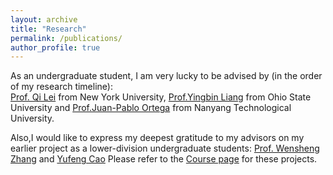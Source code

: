 ```yaml
---
layout: archive
title: "Research"
permalink: /publications/
author_profile: true
---
```

As an undergraduate student, I am very lucky to be advised by (in the order of my research timeline): </br>
[Prof. Qi Lei](https://cecilialeiqi.github.io/) from New York University,  [Prof.Yingbin Liang](https://sites.google.com/view/yingbinliang/home) from Ohio State University and [Prof.Juan-Pablo Ortega](https://juan-pablo-ortega.com/) from Nanyang Technological University.

Also,I would like to express my deepest gratitude to my advisors on my earlier project as a lower-division undergraduate students: [Prof. Wensheng Zhang](https://icmsec.cc.ac.cn/article/5/33.html?zc=36) and [Yufeng Cao](https://www.acem.sjtu.edu.cn/en/faculty/caoyufeng.html)
Please refer to the [Course page](https://li-yunai.github.io//portfolio/) for these projects.
